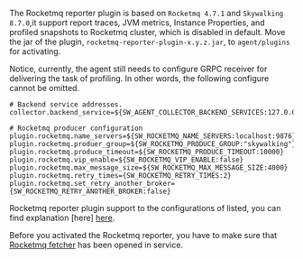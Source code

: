 The Rocketmq reporter plugin  is based on `Rocketmq 4.7.1` and `Skywalking 8.7.0`,it support report traces, JVM metrics, Instance Properties, and profiled snapshots to Rocketmq cluster, which is disabled in default. Move the jar of the plugin, `rocketmq-reporter-plugin-x.y.z.jar`, to `agent/plugins` for activating.

Notice, currently, the agent still needs to configure GRPC receiver for delivering the task of profiling. In other words, the following configure cannot be omitted.

```properties
# Backend service addresses.
collector.backend_service=${SW_AGENT_COLLECTOR_BACKEND_SERVICES:127.0.0.1:11800}

# Rocketmq producer configuration
plugin.rocketmq.name_servers=${SW_ROCKETMQ_NAME_SERVERS:localhost:9876}
plugin.rocketmq.produer_group=${SW_ROCKETMQ_PRODUCE_GROUP:"skywalking"}
plugin.rocketmq.produce_timeout=${SW_ROCKETMQ_PRODUCE_TIMEOUT:10000}
plugin.rocketmq.vip_enable=${SW_ROCKETMQ_VIP_ENABLE:false}
plugin.rocketmq.max_message_size=${SW_ROCKETMQ_MAX_MESSAGE_SIZE:4000}
plugin.rocketmq.retry_times={SW_ROCKETMQ_RETRY_TIMES:2}
plugin.rocketmq.set_retry_another_broker={SW_ROCKETMQ_RETRY_ANOTHER_BROKER:false}
```

Rocketmq reporter plugin support to the configurations of listed, you can find explanation [here] [here](https://github.com/apache/rocketmq/blob/master/docs/en/Configuration_Client.md).

Before you activated the Rocketmq reporter, you have to make sure that [Rocketmq fetcher](./Rocketmq-fetcher.md) has been opened in service.
